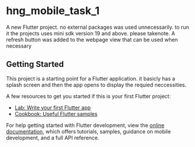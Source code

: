 # hng_mobile_task_1

A new Flutter project.
no external packages was used unnecessarily. 
to run it the projects uses mini sdk version 19 and above. please takenote.
A refresh button was added to the webpage view that can be used when necessary

## Getting Started

This project is a starting point for a Flutter application.
it basicly has a splash screen and then the app opens to display the requied neccessities.

A few resources to get you started if this is your first Flutter project:

- [Lab: Write your first Flutter app](https://docs.flutter.dev/get-started/codelab)
- [Cookbook: Useful Flutter samples](https://docs.flutter.dev/cookbook)

For help getting started with Flutter development, view the
[online documentation](https://docs.flutter.dev/), which offers tutorials,
samples, guidance on mobile development, and a full API reference.
